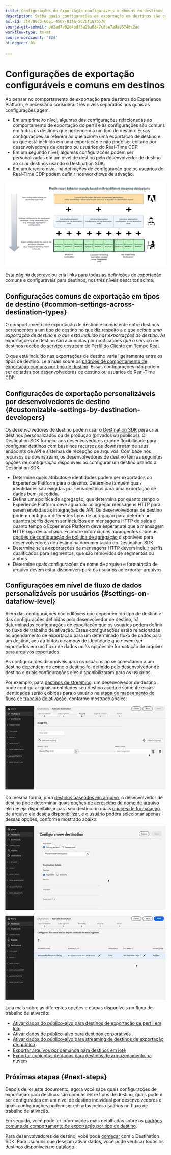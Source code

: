 ```yaml
---
title: Configurações de exportação configuráveis e comuns em destinos
description: Saiba quais configurações de exportação em destinos são configuráveis em um nível de destino e quais são fixas e não podem ser editadas.
exl-id: 3f4706cb-6d51-4567-81f6-5b2bf167b576
source-git-commit: be2ad7a02d4bdf5a26a0847c8ee7a9a93746c2ad
workflow-type: tm+mt
source-wordcount: '834'
ht-degree: 0%

---
```


# Configurações de exportação configuráveis e comuns em destinos

Ao pensar no comportamento de exportação para destinos do Experience Platform, é necessário considerar três níveis separados nos quais as configurações agem.

* Em um primeiro nível, algumas das configurações relacionadas ao comportamento de exportação do perfil e às configurações são comuns em todos os destinos que pertencem a um tipo de destino. Essas configurações se referem ao que aciona uma exportação de destino e ao que está incluído em uma exportação e não pode ser editado por desenvolvedores de destino ou usuários do Real-Time CDP.
* Em um segundo nível, algumas configurações podem ser personalizadas em um nível de destino pelo desenvolvedor de destino ao criar destinos usando o Destination SDK.
* Em um terceiro nível, há definições de configuração que os usuários do Real-Time CDP podem definir nos workflows de ativação.

![Diagrama mostrando a interação entre configurações de exportação comuns e configuráveis para destinos](/help/destinations/assets/how-destinations-work/profile-export-behavior-diagram.png)

Esta página descreve ou cria links para todas as definições de exportação comuns e configuráveis para destinos, nos três níveis descritos acima.

## Configurações comuns de exportação em tipos de destino {#common-settings-across-destination-types}

O comportamento de exportação de destino é consistente entre destinos pertencentes a um tipo de destino no que diz respeito a *o que aciona uma exportação de destino* e *o que está incluído nas exportações de destino*. As exportações de destino são acionadas por notificações que o serviço de destinos recebe do [serviço upstream de Perfil do Cliente em Tempo Real](https://experienceleague.adobe.com/docs/blueprints-learn/architecture/architecture-overview/platform-applications.html?lang=pt-BR#adobe-experience-platform-%26-applications-detailed-architecture-diagram).

O que está incluído nas exportações de destino varia ligeiramente entre os tipos de destino. Leia mais sobre os [padrões de comportamento de exportação comuns por tipo de destino](/help/destinations/how-destinations-work/profile-export-behavior.md). Essas configurações não podem ser editadas por desenvolvedores de destino ou usuários do Real-Time CDP.

## Configurações de exportação personalizáveis por desenvolvedores de destino {#customizable-settings-by-destination-developers}

Os desenvolvedores de destino podem usar o [Destination SDK](/help/destinations/destination-sdk/overview.md) para criar destinos personalizados ou de produção (privados ou públicos). O Destination SDK fornece aos desenvolvedores grande flexibilidade para configurar destinos com base nos recursos de downstream de seus endpoints de API e sistemas de recepção de arquivos. Com base nos recursos de downstream, os desenvolvedores de destino têm as seguintes opções de configuração disponíveis ao configurar um destino usando o Destination SDK:

* Determine quais atributos e identidades podem ser exportados do Experience Platform para o destino. Determine também quais identidades são exigidas por seus destinos para uma exportação de dados bem-sucedida.
* Defina uma política de agregação, que determina por quanto tempo o Experience Platform deve aguardar ao agregar mensagens HTTP para serem enviadas às integrações de API. Os desenvolvedores de destino podem configurar diferentes tipos de agregação para determinar quantos perfis devem ser incluídos em mensagens HTTP de saída e quanto tempo o Experience Platform deve esperar até que a mensagem HTTP seja despachada. Encontre informações abrangentes sobre as [opções de configuração de política de agregação](../destination-sdk/functionality/destination-configuration/aggregation-policy.md) disponíveis para desenvolvedores de destino na documentação do Destination SDK.
* Determine se as exportações de mensagens HTTP devem incluir perfis qualificados para segmentos, que são removidos de segmentos ou ambos.
* Determine quais configurações de nome de arquivo e formatação de arquivo devem estar disponíveis para os usuários ao exportar arquivos.

## Configurações em nível de fluxo de dados personalizáveis por usuários {#settings-on-dataflow-level}

Além das configurações não editáveis que dependem do tipo de destino e das configurações definidas pelo desenvolvedor de destino, há determinadas configurações de exportação que os usuários podem definir no fluxo de trabalho de ativação. Essas configurações estão relacionadas ao agendamento de exportação para um determinado fluxo de dados para um destino, aos atributos e campos de identidade que devem ser exportados em um fluxo de dados ou às opções de formatação de arquivo para arquivos exportados.

As configurações disponíveis para os usuários ao se conectarem a um destino dependem de como o destino foi definido pelo desenvolvedor de destino e quais configurações eles disponibilizaram para os usuários.

Por exemplo, para [destinos de streaming](/help/destinations/destination-types.md#streaming-destinations), um desenvolvedor de destino pode configurar quais identidades seu destino aceita e somente essas identidades serão exibidas para o usuário na [etapa de mapeamento do fluxo de trabalho de ativação](/help/destinations/ui/activate-segment-streaming-destinations.md#mapping), conforme mostrado abaixo:

![Gravação de tela da seleção de identidade para o campo de destino na etapa de mapeamento do fluxo de trabalho de ativação.](/help/destinations/assets/how-destinations-work/identity-mapping-example.gif)

Da mesma forma, para [destinos baseados em arquivo](/help/destinations/destination-types.md#file-based), o desenvolvedor de destino pode determinar quais [opções de acréscimo de nome de arquivo](/help/destinations/ui/activate-batch-profile-destinations.md#file-names) ele deseja disponibilizar para seu destino ou quais [opções de formatação de arquivo](/help/destinations/destination-sdk/guides/batch/configure-file-formatting-options.md) ele deseja disponibilizar, e o usuário poderá selecionar apenas dessas opções, conforme mostrado abaixo:

![Gravação de tela da opção de formatação de arquivo ao conectar-se a um destino baseado em arquivo.](/help/destinations/assets/how-destinations-work/file-formatting-options.gif)

![Gravação de tela da opção de acréscimo de nome de arquivo na etapa de agendamento do fluxo de trabalho de ativação.](/help/destinations/assets/how-destinations-work/filename-append-options.gif)

Leia mais sobre as diferentes opções e etapas disponíveis no fluxo de trabalho de ativação:

* [Ativar dados do público-alvo para destinos de exportação de perfil em lote](/help/destinations/ui/activate-batch-profile-destinations.md)
* [Ativar dados de público-alvo para destinos corporativos](/help/destinations/ui/activate-streaming-profile-destinations.md)
* [Ativar dados do público-alvo para streaming de destinos de exportação de público](/help/destinations/ui/activate-segment-streaming-destinations.md)
* [Exportar arquivos por demanda para destinos em lote](/help/destinations/ui/export-file-now.md)
* [Exportar conjuntos de dados para destinos de armazenamento na nuvem](/help/destinations/ui/export-datasets.md)

## Próximas etapas {#next-steps}

Depois de ler este documento, agora você sabe quais configurações de exportação para destinos são comuns entre tipos de destino, quais podem ser configuradas em um nível de destino individual por desenvolvedores e quais configurações podem ser editadas pelos usuários no fluxo de trabalho de ativação.

Em seguida, você pode ler informações mais detalhadas sobre os [padrões comuns de comportamento de exportação por tipo de destino](/help/destinations/how-destinations-work/profile-export-behavior.md).

Para desenvolvedores de destino, você pode [começar](/help/destinations/destination-sdk/getting-started.md) com o Destination SDK. Para usuários que desejam ativar dados, você pode verificar todos os destinos disponíveis no [catálogo](/help/destinations/catalog/overview.md).
